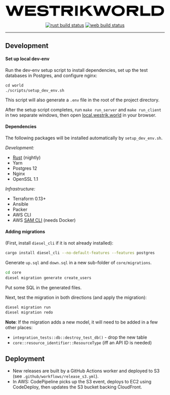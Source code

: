 <p align="center">
<a href="https://westrik.world"><img src="web-client/src/static/img/logo.png" alt="westrikworld"></a><br><br>
<a href="https://github.com/westrik/world/actions?query=workflow%3ARust"><img alt="rust build status" src="https://github.com/westrik/world/workflows/Rust/badge.svg"></a>
<a href="https://github.com/westrik/world/actions?query=workflow%3AWeb"><img alt="web build status" src="https://github.com/westrik/world/workflows/Web/badge.svg"></a>
</p>


-------------


## Development


#### Set up local dev-env

Run the dev-env setup script to install dependencies, set up the test databases in Postgres, and configure nginx:

```
cd world
./scripts/setup_dev_env.sh
```

This script will also generate a `.env` file in the root of the project directory.

After the setup script completes, run `make run_server` and `make run_client` in two separate windows, then open [local.westrik.world](https://local.westrik.world) in your browser.




#### Dependencies

The following packages will be installed automatically by `setup_dev_env.sh`.

_Development:_

- [Rust](https://www.rust-lang.org/tools/install) (nightly)
- Yarn
- Postgres 12
- Nginx
- OpenSSL 1.1

_Infrastructure:_

- Terraform 0.13+
- Ansible
- Packer
- AWS CLI
- AWS [SAM CLI](https://docs.aws.amazon.com/serverless-application-model/latest/developerguide/serverless-sam-cli-install.html) (needs Docker)





#### Adding migrations

(First, install `diesel_cli` if it is not already installed):
```sh
cargo install diesel_cli --no-default-features --features postgres
```

Generate `up.sql` and `down.sql` in a new sub-folder of `core/migrations`.

```sh
cd core
diesel migration generate create_users
```

Put some SQL in the generated files.

Next, test the migration in both directions (and apply the migration):

```sh
diesel migration run
diesel migration redo
```

**Note**: If the migration adds a new model, it will need to be added in a few other places:


- `integration_tests::db::destroy_test_db()` - drop the new table
- `core::resource_identifier::ResourceType` (iff an API ID is needed)


## Deployment

- New releases are built by a GitHub Actions worker and deployed to S3 (see `.github/workflows/release_s3.yml`).
- In AWS: CodePipeline picks up the S3 event, deploys to EC2 using CodeDeploy, then updates the S3 bucket backing CloudFront.
